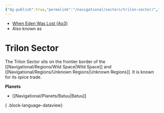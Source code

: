 ```yaml
---
{"dg-publish":true,"permalink":"/navigational/sectors/trilon-sector/","tags":["map","sector","outerrim","unfinished"]}
---
```


- [When Eden Was Lost (Ao3)](https://archiveofourown.org/works/19334440/chapters/45992584)
- Also known as 
# Trilon Sector
The Trilon Sector sits on the frontier border of the [[Navigational/Regions/Wild Space\|Wild Space]] and [[Navigational/Regions/Unknown Regions\|Unknown Regions]]. It is known for its spice trade.
 
**Planets**
- [[Navigational/Planets/Batuu\|Batuu]]

{ .block-language-dataview}